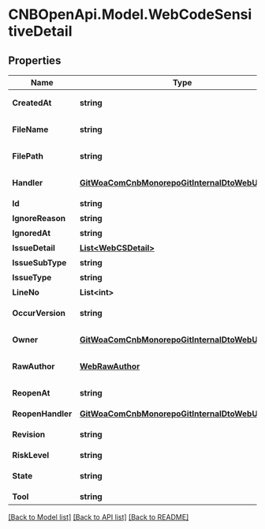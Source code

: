 # CNBOpenApi.Model.WebCodeSensitiveDetail

## Properties

Name | Type | Description | Notes
------------ | ------------- | ------------- | -------------
**CreatedAt** | **string** | 问题创建时间 | [optional] 
**FileName** | **string** | 包含问题的文件名 | [optional] 
**FilePath** | **string** | 包含问题的文件路径 | [optional] 
**Handler** | [**GitWoaComCnbMonorepoGitInternalDtoWebUserInfo**](GitWoaComCnbMonorepoGitInternalDtoWebUserInfo.md) | 忽略人(平台信息) | [optional] 
**Id** | **string** | 问题id | [optional] 
**IgnoreReason** | **string** | 忽略原因 | [optional] 
**IgnoredAt** | **string** | 忽略时间 | [optional] 
**IssueDetail** | [**List&lt;WebCSDetail&gt;**](WebCSDetail.md) | 问题详情 | [optional] 
**IssueSubType** | **string** | 问题子类型 | [optional] 
**IssueType** | **string** | 问题类型 | [optional] 
**LineNo** | **List&lt;int&gt;** | 问题行号 | [optional] 
**OccurVersion** | **string** | 问题发生版本 | [optional] 
**Owner** | [**GitWoaComCnbMonorepoGitInternalDtoWebUserInfo**](GitWoaComCnbMonorepoGitInternalDtoWebUserInfo.md) | 问题责任人(平台信息) | [optional] 
**RawAuthor** | [**WebRawAuthor**](WebRawAuthor.md) | 问题责任人原生git信息 | [optional] 
**ReopenAt** | **string** | 重新开启时间 | [optional] 
**ReopenHandler** | [**GitWoaComCnbMonorepoGitInternalDtoWebUserInfo**](GitWoaComCnbMonorepoGitInternalDtoWebUserInfo.md) | 重新开启人 | [optional] 
**Revision** | **string** | 问题所在版本 | [optional] 
**RiskLevel** | **string** | 问题等级 | [optional] 
**State** | **string** | 问题状态 开启/忽略 | [optional] 
**Tool** | **string** | 扫描工具 | [optional] 

[[Back to Model list]](../../README.md#documentation-for-models) [[Back to API list]](../../README.md#documentation-for-api-endpoints) [[Back to README]](../../README.md)

